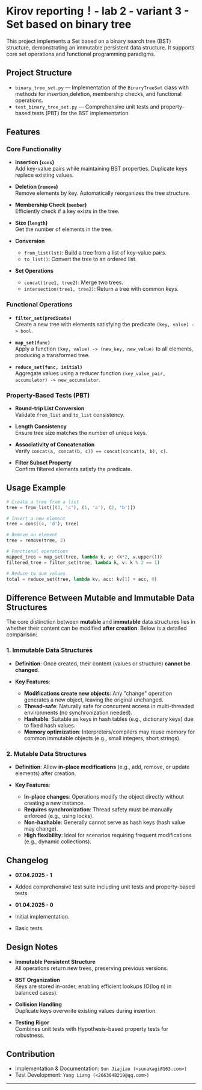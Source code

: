 # Kirov reporting！- lab 2 - variant 3 - Set based on binary tree

This project implements a Set based on a binary search tree (BST) structure,
demonstrating an immutable persistent data structure.
It supports core set operations and functional programming paradigms.

## Project Structure

- `binary_tree_set.py` — Implementation of the `BinaryTreeSet` class with methods
  for insertion,deletion, membership checks, and functional operations.
- `test_binary_tree_set.py` — Comprehensive unit tests and property-based tests
  (PBT) for the BST implementation.

## Features

### Core Functionality

- **Insertion (`cons`)**  
  Add key-value pairs while maintaining BST properties.
  Duplicate keys replace existing values.

- **Deletion (`remove`)**  
  Remove elements by key. Automatically reorganizes the tree structure.

- **Membership Check (`member`)**  
  Efficiently check if a key exists in the tree.

- **Size (`length`)**  
  Get the number of elements in the tree.

- **Conversion**  
   - `from_list(lst)`: Build a tree from a list of key-value pairs.
   - `to_list()`: Convert the tree to an ordered list.

- **Set Operations**  
   - `concat(tree1, tree2)`: Merge two trees.
   - `intersection(tree1, tree2)`: Return a tree with common keys.

### Functional Operations

- **`filter_set(predicate)`**  
  Create a new tree with elements satisfying the predicate `(key, value) -> bool`.

- **`map_set(func)`**  
  Apply a function `(key, value) -> (new_key, new_value)` to all elements,
  producing a transformed tree.

- **`reduce_set(func, initial)`**  
  Aggregate values using a reducer function `(key_value_pair, accumulator) -> new_accumulator`.

### Property-Based Tests (PBT)

- **Round-trip List Conversion**  
  Validate `from_list` and `to_list` consistency.

- **Length Consistency**  
  Ensure tree size matches the number of unique keys.

- **Associativity of Concatenation**  
  Verify `concat(a, concat(b, c)) == concat(concat(a, b), c)`.

- **Filter Subset Property**  
  Confirm filtered elements satisfy the predicate.

## Usage Example

```python
# Create a tree from a list
tree = from_list([(3, 'c'), (1, 'a'), (2, 'b')])

# Insert a new element
tree = cons((4, 'd'), tree)

# Remove an element
tree = remove(tree, 2)

# Functional operations
mapped_tree = map_set(tree, lambda k, v: (k*2, v.upper()))
filtered_tree = filter_set(tree, lambda k, v: k % 2 == 1)

# Reduce to sum values
total = reduce_set(tree, lambda kv, acc: kv[1] + acc, 0)
```

## Difference Between Mutable and Immutable Data Structures

The core distinction between **mutable** and **immutable** data structures
lies in whether their content can be modified **after creation**.
Below is a detailed comparison:

### **1. Immutable Data Structures**

- **Definition**: Once created, their content
 (values or structure) **cannot be changed**.

- **Key Features**:
   - **Modifications create new objects**:
   Any "change" operation generates
   a new object, leaving the original unchanged.
   - **Thread-safe**: Naturally safe for concurrent access in multi-threaded environments
   (no synchronization needed).
   - **Hashable**: Suitable as keys in hash tables (e.g., dictionary keys)
   due to fixed hash values.
   - **Memory optimization**: Interpreters/compilers may reuse memory
   for common immutable objects
   (e.g., small integers, short strings).

### **2. Mutable Data Structures**

- **Definition**: Allow **in-place modifications**
  (e.g., add, remove, or update elements) after creation.  

- **Key Features**:  
   - **In-place changes**: Operations modify the object directly
   without creating a new instance.
   - **Requires synchronization**: Thread safety must be manually enforced
   (e.g., using locks).
   - **Non-hashable**: Generally cannot serve as hash keys
   (hash value may change).
   - **High flexibility**: Ideal for scenarios requiring frequent modifications
   (e.g., dynamic collections).

## Changelog

- **07.04.2025 - 1**
- Added comprehensive test suite including unit tests and property-based tests.

- **01.04.2025 - 0**
- Initial implementation.
- Basic tests.

## Design Notes

- **Immutable Persistent Structure**  
  All operations return new trees, preserving previous versions.

- **BST Organization**  
  Keys are stored in-order, enabling efficient lookups (O(log n) in balanced cases).

- **Collision Handling**  
  Duplicate keys overwrite existing values during insertion.

- **Testing Rigor**  
  Combines unit tests with Hypothesis-based property tests for robustness.

## Contribution

- Implementation & Documentation: `Sun Jiajian (<sunakagi@163.com>)`  
- Test Development: `Yang Liang (<2663048219@qq.com>)`  

---
